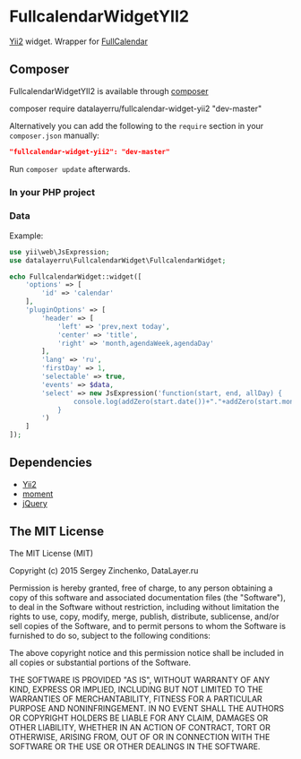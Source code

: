 # FullcalendarWidgetYII2
[Yii2](http://www.yiiframework.com/) widget. Wrapper for [FullCalendar](http://fullcalendar.io/)

## Composer

FullcalendarWidgetYII2 is available through [composer](https://getcomposer.org/)

  composer require datalayerru/fullcalendar-widget-yii2 "dev-master"
  
Alternatively you can add the following to the `require` section in your `composer.json` manually:

```json
"fullcalendar-widget-yii2": "dev-master"
```

Run `composer update` afterwards.

### In your PHP project
### Data

Example:

```php
use yii\web\JsExpression;
use datalayerru\FullcalendarWidget\FullcalendarWidget;

echo FullcalendarWidget::widget([
    'options' => [
        'id' => 'calendar'
    ],
    'pluginOptions' => [
        'header' => [
            'left' => 'prev,next today',
            'center' => 'title',
            'right' => 'month,agendaWeek,agendaDay'
        ],
        'lang' => 'ru',
        'firstDay' => 1,
        'selectable' => true,
        'events' => $data,
        'select' => new JsExpression('function(start, end, allDay) {
                console.log(addZero(start.date())+"."+addZero(start.month()+1)+"."+start.year());
            }
        ')
    ]
]);
```

## Dependencies
- [Yii2](http://www.yiiframework.com/)
- [moment](http://momentjs.com/)
- [jQuery](http://jquery.com/)

## The MIT License

The MIT License (MIT)

Copyright (c) 2015 Sergey Zinchenko, DataLayer.ru

Permission is hereby granted, free of charge, to any person obtaining a copy
of this software and associated documentation files (the "Software"), to deal
in the Software without restriction, including without limitation the rights
to use, copy, modify, merge, publish, distribute, sublicense, and/or sell
copies of the Software, and to permit persons to whom the Software is
furnished to do so, subject to the following conditions:

The above copyright notice and this permission notice shall be included in all
copies or substantial portions of the Software.

THE SOFTWARE IS PROVIDED "AS IS", WITHOUT WARRANTY OF ANY KIND, EXPRESS OR
IMPLIED, INCLUDING BUT NOT LIMITED TO THE WARRANTIES OF MERCHANTABILITY,
FITNESS FOR A PARTICULAR PURPOSE AND NONINFRINGEMENT. IN NO EVENT SHALL THE
AUTHORS OR COPYRIGHT HOLDERS BE LIABLE FOR ANY CLAIM, DAMAGES OR OTHER
LIABILITY, WHETHER IN AN ACTION OF CONTRACT, TORT OR OTHERWISE, ARISING FROM,
OUT OF OR IN CONNECTION WITH THE SOFTWARE OR THE USE OR OTHER DEALINGS IN THE
SOFTWARE.